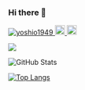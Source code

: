 ### Hi there 👋
<p align="left">
  <a href="https://github.com/yoshio1949/yoshio1949/">
    <img src="https://komarev.com/ghpvc/?username=yoshio1949t" alt="yoshio1949" />
  </a>
  <a href="https://twitter.com/yoshio_buncho">
    <img height="20" src="https://img.shields.io/twitter/follow/yoshio_buncho?label=Twitter&logo=twitter&style=flat" />
  </a>
  <a href="https://github.com/yoshio1949">
    <img height="20" src="https://img.shields.io/github/followers/yoshio1949?label=follow&logo=github&style=flat" />
  </a>
</p>

![](https://github-profile-summary-cards.vercel.app/api/cards/profile-details?username=yoshio1949&theme=vue)
 
![GitHub Stats](https://github-readme-stats.vercel.app/api?username=yoshio1949&show_icons=true)
 
[![Top Langs](https://github-readme-stats.vercel.app/api/top-langs/?username=yoshio1949&layout=compact&langs_count=6)](https://github.com/anuraghazra/github-readme-stats)

<!--
**yoshio1949/yoshio1949** is a ✨ _special_ ✨ repository because its `README.md` (this file) appears on your GitHub profile.

Here are some ideas to get you started:

- 🔭 I’m currently working on ...
- 🌱 I’m currently learning ...
- 👯 I’m looking to collaborate on ...
- 🤔 I’m looking for help with ...
- 💬 Ask me about ...
- 📫 How to reach me: ...
- 😄 Pronouns: ...
- ⚡ Fun fact: ...
-->
